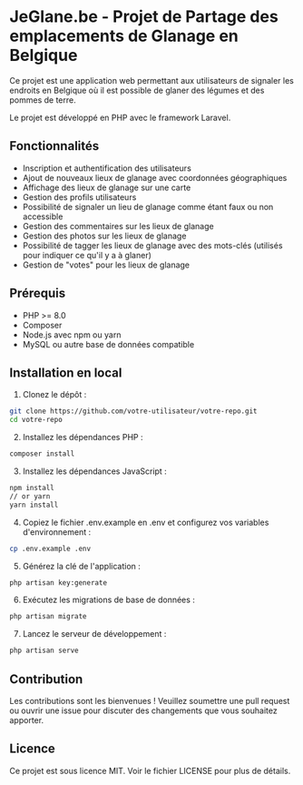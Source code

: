 # JeGlane.be - Projet de Partage des emplacements de Glanage en Belgique

Ce projet est une application web permettant aux utilisateurs de signaler les endroits en Belgique où il est possible de glaner des légumes et des pommes de terre.

Le projet est développé en PHP avec le framework Laravel.

## Fonctionnalités

- Inscription et authentification des utilisateurs
- Ajout de nouveaux lieux de glanage avec coordonnées géographiques
- Affichage des lieux de glanage sur une carte
- Gestion des profils utilisateurs
- Possibilité de signaler un lieu de glanage comme étant faux ou non accessible
- Gestion des commentaires sur les lieux de glanage
- Gestion des photos sur les lieux de glanage
- Possibilité de tagger les lieux de glanage avec des mots-clés (utilisés pour indiquer ce qu'il y a à glaner)
- Gestion de "votes" pour les lieux de glanage

## Prérequis

- PHP >= 8.0
- Composer
- Node.js avec npm ou yarn
- MySQL ou autre base de données compatible

## Installation en local

1. Clonez le dépôt :
```bash
git clone https://github.com/votre-utilisateur/votre-repo.git
cd votre-repo
```

2. Installez les dépendances PHP :  
```bash
composer install
```

3. Installez les dépendances JavaScript :  
```bash
npm install
// or yarn
yarn install
```

4. Copiez le fichier .env.example en .env et configurez vos variables d'environnement :  
```bash  
cp .env.example .env
```

5. Générez la clé de l'application :
```bash
php artisan key:generate
```

6. Exécutez les migrations de base de données :
```bash
php artisan migrate
```

7. Lancez le serveur de développement :
```bash
php artisan serve
```

## Contribution
Les contributions sont les bienvenues ! Veuillez soumettre une pull request ou ouvrir une issue pour discuter des changements que vous souhaitez apporter.  

## Licence
Ce projet est sous licence MIT. Voir le fichier LICENSE pour plus de détails.
